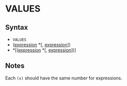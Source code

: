 # VALUES


## Syntax
- `VALUES`
- ([expression](/concepts/expression.md) \*\[, [expression](/concepts/expression.md)\])
- \*\[([expression](/concepts/expression.md) \*\[, [expression](/concepts/expression.md)\])\]

## Notes
Each `(x)` should have the same number for expressions.
